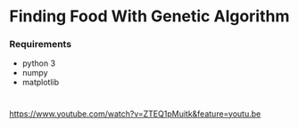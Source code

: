 # Finding Food With Genetic Algorithm
### Requirements
- python 3
- numpy
- matplotlib 
#
https://www.youtube.com/watch?v=ZTEQ1pMuitk&feature=youtu.be
